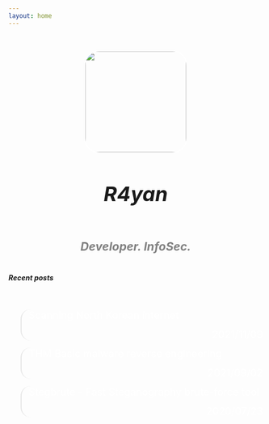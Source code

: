 ```yaml
---
layout: home
---
```

<p style="color: transparent;">z</p>

<img src="https://avatars.githubusercontent.com/u/45489155?v=4" width="200" height="200" style="border: 2px solid white !important;border-radius: 30px;margin: auto;display: block;">

<h5 style="font-size:40px;text-align:center">R4yan</h5>

<h5 style="font-size:23px;text-align:center;color:gray">Developer. InfoSec.</h5>

##### Recent posts

<br>

<blockquote style="border-radius: 20px;">

<a href="/2021/11/09/scanning-north-korean-internet/" style="text-decoration: none !important;font-size: 20px;color: white;">Scanning North Korean internet<p style="text-align: right;"> 2021/11/09</p></a>

</blockquote>

<blockquote style="border-radius: 20px;">

<a href="/2021/09/02/THM-Basic-malware-reverse-engineering/" style="text-decoration: none !important;font-size: 20px;color: white;">THM Basic malware reverse engineering<p style="text-align: right;">2021/09/02</p></a>    

</blockquote>

<blockquote style="border-radius: 20px;">

<a href="/2020/07/23/stegbrute-fast-steganography-brute-force-tool/" style="text-decoration: none !important;font-size: 20px;color: white;">Stegbrute - Fast Steganography brute-force tool<p style="text-align: right;">2020/07/23</p></a>    

</blockquote>